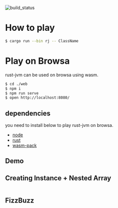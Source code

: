 ![build_status](https://travis-ci.org/rchaser53/rust-jvm.svg?branch=master)

# How to play

```sh
$ cargo run --bin rj -- ClassName
```

# Play on Browsa

rust-jvm can be used on browsa using wasm.

```sh
$ cd ./web
$ npm i
$ npm run serve
$ open http://localhost:8080/
```

## dependencies

you need to install below to play rust-jvm on browsa.

- [node](https://nodejs.org/ja/download/)
- [rust](https://www.rust-lang.org/tools/install)
- [wasm-pack](https://rustwasm.github.io/wasm-pack/installer/)

## Demo

## Creating Instance + Nested Array
<img alt="" src="https://github.com/rchaser53/rj/blob/master/NestLoop.gif" >

## FizzBuzz
<img alt="" src="https://github.com/rchaser53/rj/blob/master/fizzbuzz.gif" >

